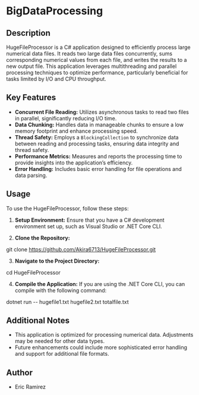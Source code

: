 # BigDataProcessing

## Description
HugeFileProcessor is a C# application designed to efficiently process large numerical data files. It reads two large data files concurrently, sums corresponding numerical values from each file, and writes the results to a new output file. This application leverages multithreading and parallel processing techniques to optimize performance, particularly beneficial for tasks limited by I/O and CPU throughput.

## Key Features
- **Concurrent File Reading:** Utilizes asynchronous tasks to read two files in parallel, significantly reducing I/O time.
- **Data Chunking:** Handles data in manageable chunks to ensure a low memory footprint and enhance processing speed.
- **Thread Safety:** Employs a `BlockingCollection` to synchronize data between reading and processing tasks, ensuring data integrity and thread safety.
- **Performance Metrics:** Measures and reports the processing time to provide insights into the application’s efficiency.
- **Error Handling:** Includes basic error handling for file operations and data parsing.

## Usage
To use the HugeFileProcessor, follow these steps:

1. **Setup Environment:**
   Ensure that you have a C# development environment set up, such as Visual Studio or .NET Core CLI.

2. **Clone the Repository:**

git clone https://github.com/Akira6713/HugeFileProcessor.git

3. **Navigate to the Project Directory:**

cd HugeFileProcessor

4. **Compile the Application:**
If you are using the .NET Core CLI, you can compile with the following command:

dotnet run -- hugefile1.txt hugefile2.txt totalfile.txt


## Additional Notes
- This application is optimized for processing numerical data. Adjustments may be needed for other data types.
- Future enhancements could include more sophisticated error handling and support for additional file formats.

## Author
- Eric Ramirez

